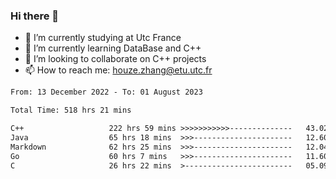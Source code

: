 ### Hi there 👋
- 🔭 I’m currently studying at Utc France
- 🌱 I’m currently learning DataBase and C++
- 👯 I’m looking to collaborate on C++ projects
- 📫 How to reach me: houze.zhang@etu.utc.fr

<!--START_SECTION:waka-->

```txt
From: 13 December 2022 - To: 01 August 2023

Total Time: 518 hrs 21 mins

C++                   222 hrs 59 mins >>>>>>>>>>>--------------   43.02 %
Java                  65 hrs 18 mins  >>>----------------------   12.60 %
Markdown              62 hrs 25 mins  >>>----------------------   12.04 %
Go                    60 hrs 7 mins   >>>----------------------   11.60 %
C                     26 hrs 22 mins  >------------------------   05.09 %
```

<!--END_SECTION:waka-->
